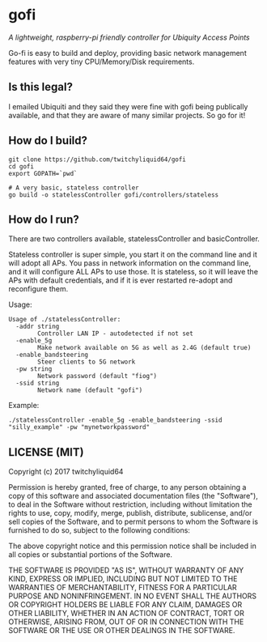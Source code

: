 gofi
============

*A lightweight, raspberry-pi friendly controller for Ubiquity Access Points*

Go-fi is easy to build and deploy, providing basic network management
features with very tiny CPU/Memory/Disk requirements.


Is this legal?
--------------

I emailed Ubiquiti and they said they were fine with gofi being publically available, and that they are aware of many similar projects. So go for it!


How do I build?
----------------

```shell
git clone https://github.com/twitchyliquid64/gofi
cd gofi
export GOPATH=`pwd`

# A very basic, stateless controller
go build -o statelessController gofi/controllers/stateless
```

How do I run?
---------------

There are two controllers available, statelessController and basicController.

Stateless controller is super simple, you start it on the command line and it will adopt all APs. You pass in network information on the command line, and it
will configure ALL APs to use those. It is stateless, so it will leave the APs with default credentials, and if it is ever restarted re-adopt and reconfigure them.

Usage:

```
Usage of ./statelessController:
  -addr string
    	Controller LAN IP - autodetected if not set
  -enable_5g
    	Make network available on 5G as well as 2.4G (default true)
  -enable_bandsteering
    	Steer clients to 5G network
  -pw string
    	Network password (default "fiog")
  -ssid string
    	Network name (default "gofi")
```

Example:

```./statelessController -enable_5g -enable_bandsteering -ssid "silly_example" -pw "mynetworkpassword"```


LICENSE (MIT)
--------------

Copyright (c) 2017 twitchyliquid64

Permission is hereby granted, free of charge, to any person obtaining a copy
of this software and associated documentation files (the "Software"), to deal
in the Software without restriction, including without limitation the rights
to use, copy, modify, merge, publish, distribute, sublicense, and/or sell
copies of the Software, and to permit persons to whom the Software is
furnished to do so, subject to the following conditions:

The above copyright notice and this permission notice shall be included in all
copies or substantial portions of the Software.

THE SOFTWARE IS PROVIDED "AS IS", WITHOUT WARRANTY OF ANY KIND, EXPRESS OR
IMPLIED, INCLUDING BUT NOT LIMITED TO THE WARRANTIES OF MERCHANTABILITY,
FITNESS FOR A PARTICULAR PURPOSE AND NONINFRINGEMENT. IN NO EVENT SHALL THE
AUTHORS OR COPYRIGHT HOLDERS BE LIABLE FOR ANY CLAIM, DAMAGES OR OTHER
LIABILITY, WHETHER IN AN ACTION OF CONTRACT, TORT OR OTHERWISE, ARISING FROM,
OUT OF OR IN CONNECTION WITH THE SOFTWARE OR THE USE OR OTHER DEALINGS IN THE
SOFTWARE.
